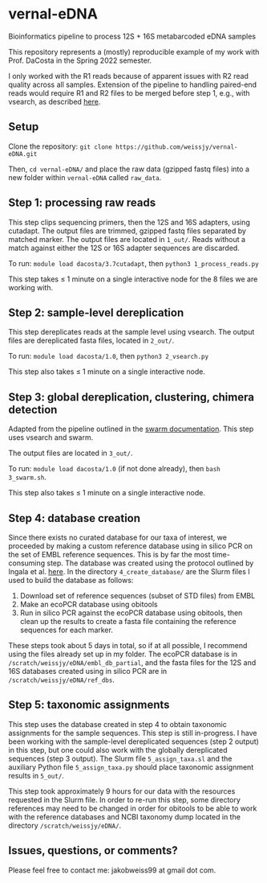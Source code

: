 # vernal-eDNA
Bioinformatics pipeline to process 12S + 16S metabarcoded eDNA samples

This repository represents a (mostly) reproducible example of my work with Prof. DaCosta in the Spring 2022 semester.

I only worked with the R1 reads because of apparent issues with R2 read quality across all samples. Extension of the pipeline to handling paired-end reads would require R1 and R2 files to be merged before step 1, e.g., with vsearch, as described [here](https://github.com/frederic-mahe/swarm/wiki/Fred's-metabarcoding-pipeline).

## Setup
Clone the repository: `git clone https://github.com/weissjy/vernal-eDNA.git`

Then, `cd vernal-eDNA/` and place the raw data (gzipped fastq files) into a new folder within `vernal-eDNA` called `raw_data`.

## Step 1: processing raw reads
This step clips sequencing primers, then the 12S and 16S adapters, using cutadapt. The output files are trimmed, gzipped fastq files separated by matched marker. The output files are located in `1_out/`. Reads without a match against either the 12S or 16S adapter sequences are discarded.

To run:
`module load dacosta/3.7cutadapt`, then `python3 1_process_reads.py`

This step takes ≤ 1 minute on a single interactive node for the 8 files we are working with.

## Step 2: sample-level dereplication
This step dereplicates reads at the sample level using vsearch. The output files are dereplicated fasta files, located in `2_out/`. 

To run:
`module load dacosta/1.0`, then `python3 2_vsearch.py`

This step also takes ≤ 1 minute on a single interactive node.

## Step 3: global dereplication, clustering, chimera detection
Adapted from the pipeline outlined in the [swarm documentation](https://github.com/frederic-mahe/swarm/wiki/Fred's-metabarcoding-pipeline). This step uses vsearch and swarm.

The output files are located in `3_out/`.

To run:
`module load dacosta/1.0` (if not done already), then `bash 3_swarm.sh`.

This step also takes ≤ 1 minute on a single interactive node.

## Step 4: database creation
Since there exists no curated database for our taxa of interest, we proceeded by making a custom reference database using in silico PCR on the set of EMBL reference sequences. This is by far the most time-consuming step. The database was created using the protocol outlined by Ingala et al. [here](https://github.com/MelissaIngala/BelizeBatDiets/blob/master/OBITools%20analysis.txt). In the directory `4_create_database/` are the Slurm files I used to build the database as follows:

1. Download set of reference sequences (subset of STD files) from EMBL
2. Make an ecoPCR database using obitools
3. Run in silico PCR against the ecoPCR database using obitools, then clean up the results to create a fasta file containing the reference sequences for each marker.

These steps took about 5 days in total, so if at all possible, I recommend using the files already set up in my folder. The ecoPCR database is in `/scratch/weissjy/eDNA/embl_db_partial`, and the fasta files for the 12S and 16S databases created using in silico PCR are in `/scratch/weissjy/eDNA/ref_dbs`.

## Step 5: taxonomic assignments
This step uses the database created in step 4 to obtain taxonomic assignments for the sample sequences. This step is still in-progress. I have been working with the sample-level dereplicated sequences (step 2 output) in this step, but one could also work with the globally dereplicated sequences (step 3 output). The Slurm file `5_assign_taxa.sl` and the auxiliary Python file `5_assign_taxa.py` should place taxonomic assignment results in `5_out/`.

This step took approximately 9 hours for our data with the resources requested in the Slurm file. In order to re-run this step, some directory references may need to be changed in order for obitools to be able to work with the reference databases and NCBI taxonomy dump located in the directory `/scratch/weissjy/eDNA/`.

## Issues, questions, or comments?
Please feel free to contact me: jakobweiss99 at gmail dot com.
